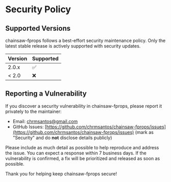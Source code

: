 # Security Policy

## Supported Versions

chainsaw-fprops follows a best-effort security maintenance policy. Only the latest stable release is actively supported with security updates.

| Version      | Supported          |
| ------------ | ------------------ |
| 2.0.x        | :white_check_mark: |
| < 2.0        | :x:                |

## Reporting a Vulnerability

If you discover a security vulnerability in chainsaw-fprops, please report it privately to the maintainer:

- Email: chrmsantos@gmail.com
- GitHub Issues: [https://github.com/chrmsantos/chainsaw-fprops/issues](https://github.com/chrmsantos/chainsaw-fprops/issues) (mark as "Security" and do **not** disclose details publicly)

Please include as much detail as possible to help reproduce and address the issue. You can expect a response within 7 business days. If the vulnerability is confirmed, a fix will be prioritized and released as soon as possible.

Thank you for helping keep chainsaw-fprops secure!
